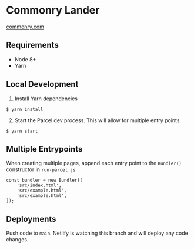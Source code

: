 # Commonry Lander

[commonry.com](https://www.commonry.com)

## Requirements

-   Node 8+
-   Yarn

## Local Development

1. Install Yarn dependencies

```
$ yarn install
```

2. Start the Parcel dev process. This will allow for multiple entry points.

```
$ yarn start
```

## Multiple Entrypoints

When creating multiple pages, append each entry point to the `Bundler()` constructor in `run-parcel.js`

```
const bundler = new Bundler([
	'src/index.html',
	'src/example.html',
	'src/example.html',
]);
```

## Deployments

Push code to `main`. Netlify is watching this branch and will deploy any code changes.
